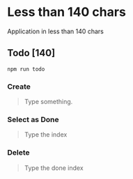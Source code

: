 # Less than 140 chars

Application in less than 140 chars

## Todo [140]

```shell
npm run todo
```

### Create

> Type something.

### Select as Done

> Type the index

### Delete

> Type the done index
